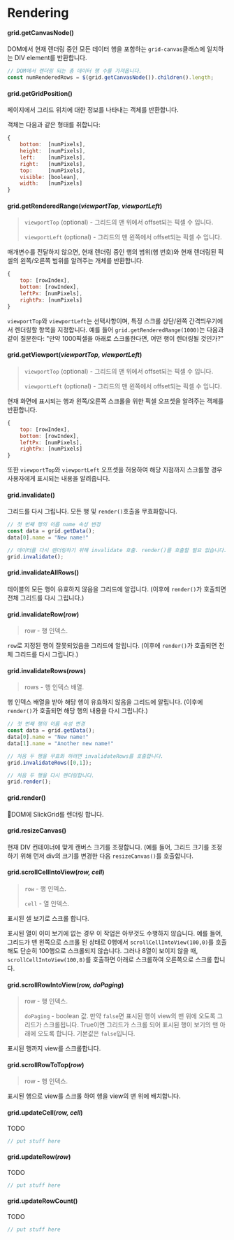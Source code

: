 # Rendering

#### grid.**getCanvasNode**()

DOM에서 현재 렌더링 중인 모든 데이터 행을 포함하는 `grid-canvas`클래스에 일치하는 DIV element를 반환합니다.

```javascript
// DOM에서 렌더링 되는 총 데이터 행 수를 가져옵니다.
const numRenderedRows = $(grid.getCanvasNode()).children().length;
```

#### grid.**getGridPosition**()

페이지에서 그리드 위치에 대한 정보를 나타내는 객체를 반환합니다.

객체는 다음과 같은 형태를 취합니다:

```javascript
{ 
    bottom:  [numPixels],
    height:  [numPixels],
    left:    [numPixels], 
    right:   [numPixels], 
    top:     [numPixels], 
    visible: [boolean], 
    width:   [numPixels] 
}
```

#### grid.**getRenderedRange**(_viewportTop, viewportLeft_)

> `viewportTop` (optional) - 그리드의 맨 위에서 offset되는 픽셀 수 입니다.
>
> `viewportLeft` (optional) - 그리드의 맨 왼쪽에서 offset되는 픽셀 수 입니다.

매개변수를 전달하지 않으면, 현재 렌더링 중인 행의 범위(행 번호)와 현재 렌더링된 픽셀의 왼쪽/오른쪽 범위를 알려주는 개체를 반환합니다.

```javascript
{ 
    top: [rowIndex], 
    bottom: [rowIndex], 
    leftPx: [numPixels], 
    rightPx: [numPixels] 
}
```

`viewportTop`와 `viewportLeft`는 선택사항이며, 특정 스크롤 상단/왼쪽 간격띄우기에서 렌더링할 항목을 지정합니다. 예를 들어 `grid.getRenderedRange(1000)`는 다음과 같이 질문한다: "만약 1000픽셀을 아래로 스크롤한다면, 어떤 행이 렌더링될 것인가?"

#### grid.**getViewport**(_viewportTop, viewportLeft_)

> `viewportTop` (optional) - 그리드의 맨 위에서 offset되는 픽셀 수 입니다.
>
> `viewportLeft` (optional) - 그리드의 맨 왼쪽에서 offset되는 픽셀 수 입니다.

현재 화면에 표시되는 행과 왼쪽/오른쪽 스크롤을 위한 픽셀 오프셋을 알려주는 객체를 반환합니다.

```javascript
{ 
    top: [rowIndex], 
    bottom: [rowIndex], 
    leftPx: [numPixels], 
    rightPx: [numPixels] 
}
```

또한 `viewportTop`와 `viewportLeft` 오프셋을 허용하여 해당 지점까지 스크롤할 경우 사용자에게 표시되는 내용을 알려줍니다.

#### grid.**invalidate**()

그리드를 다시 그립니다. 모든 행 및 `render()`호출을 무효화합니다.

```javascript
// 첫 번째 행의 이름 name 속성 변경
const data = grid.getData();
data[0].name = "New name!"

// 데이터를 다시 렌더링하기 위해 invalidate 호출. render()를 호출할 필요 없습니다.
grid.invalidate();
```

#### grid.**invalidateAllRows**()

테이블의 모든 행이 유효하지 않음을 그리드에 알립니다. (이후에 `render()`가 호출되면 전체 그리드를 다시 그립니다.)

#### grid.**invalidateRow**(_row_)

> row - 행 인덱스.

`row`로 지정된 행이 잘못되었음을 그리드에 알립니다. (이후에 `render()`가 호출되면 전체 그리드를 다시 그립니다.)

#### grid.**invalidateRows**(_rows_)

> rows - 행 인덱스 배열.

행 인덱스 배열을 받아 해당 행이 유효하지 않음을 그리드에 알립니다. (이후에 `render()`가 호출되면 해당 행의 내용을 다시 그립니다.)

```javascript
// 첫 번째 행의 이름 속성 변경
const data = grid.getData();
data[0].name = "New name!"
data[1].name = "Another new name!"

// 처음 두 행을 무효화 하려면 invalidateRows를 호출합니다.
grid.invalidateRows([0,1]);

// 처음 두 행을 다시 렌더링합니다.
grid.render();
```

#### grid.**render**()

DOM에 SlickGrid를 렌더링 합니다.

#### grid.**resizeCanvas**()

현재 DIV 컨테이너에 맞게 캔버스 크기를 조정합니다. (예를 들어, 그리드 크기를 조정하기 위해 먼저 div의 크기를 변경한 다음 `resizeCanvas()`를 호출합니다.

#### grid.**scrollCellIntoView**(_row, cell_)

> `row` - 행 인덱스.
>
> `cell` - 열 인덱스.

표시된 셀 보기로 스크롤 합니다.

표시된 열이 이미 보기에 없는 경우 이 작업은 아무것도 수행하지 않습니다. 예를 들어, 그리드가 맨 왼쪽으로 스크롤 된 상태로 0행에서 `scrollCellIntoView(100,0)`를 호출해도 단순히 100행으로 스크롤되지 않습니다. 그러나 8열이 보이지 않을 때, `scrollCellIntoView(100,8)`를 호출하면 아래로 스크롤하여 오른쪽으로 스크롤 합니다.

#### grid.**scrollRowIntoView**(_row, doPaging_)

> row - 행 인덱스.
>
> `doPaging` - boolean 값. 만약 `false`면 표시된 행이 view의 맨 위에 오도록 그리드가 스크롤됩니다. True이면 그리드가 스크롤 되어 표시된 행이 보기의 맨 아래에 오도록 합니다. 기본값은 `false`입니다.

표시된 행까지 view를 스크롤합니다.

#### grid.**scrollRowToTop**(_row_)

> row - 행 인덱스.

표시된 행으로 view를 스크롤 하여 행을 view의 맨 위에 배치합니다.

#### grid.**updateCell**(_row, cell_)

TODO

```jsx
// put stuff here
```

#### grid.**updateRow**(_row_)

TODO

```jsx
// put stuff here
```

#### grid.**updateRowCount**()

TODO

```jsx
// put stuff here
```
